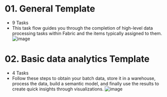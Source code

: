 # 01. General Template
- 9 Tasks
- This task flow guides you through the completion of high-level data processing tasks within Fabric and the items typically assigned to them.
![image](https://github.com/user-attachments/assets/676e82d5-31c9-488e-a2f9-7b056d5eeb7f)

# 02. Basic data analytics Template
- 4 Tasks
- Follow these steps to obtain your batch data, store it in a warehouse, process the data, build a semantic model, and finally use the results to create quick insights through visualizations.
![image](https://github.com/user-attachments/assets/b62dda73-700b-4c44-bc78-b8054c8ad595)


